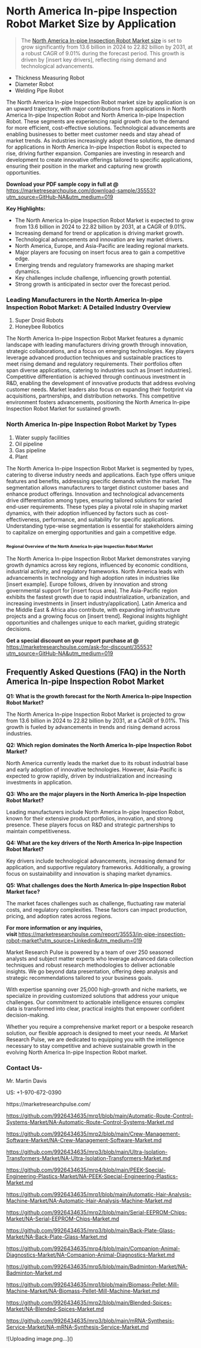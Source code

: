 <h1>North America In-pipe Inspection Robot Market&nbsp;Size by Application</h1><blockquote><p>The <a href="https://marketresearchpulse.com/download-sample/35553?utm_source=GitHub-NA&amp;utm_medium=019">North America In-pipe Inspection Robot Market size</a> is set to grow significantly from 13.6 billion in 2024 to 22.82 billion by 2031, at a robust CAGR of 9.01% during the forecast period. This growth is driven by [insert key drivers], reflecting rising demand and technological advancements.</p></blockquote><ul><li>Thickness Measuring Robot <li> Diameter Robot <li> Welding Pipe Robot</li></ul><p>The North America In-pipe Inspection Robot market size by application is on an upward trajectory, with major contributions from applications in North America In-pipe Inspection Robot and North America In-pipe Inspection Robot. These segments are experiencing rapid growth due to the demand for more efficient, cost-effective solutions. Technological advancements are enabling businesses to better meet customer needs and stay ahead of market trends. As industries increasingly adopt these solutions, the demand for applications in North America In-pipe Inspection Robot is expected to rise, driving further expansion. Companies are investing in research and development to create innovative offerings tailored to specific applications, ensuring their position in the market and capturing new growth opportunities.</p><p><strong>Download your PDF sample copy in full at @ </strong><a href="https://marketresearchpulse.com/download-sample/35553?utm_source=GitHub-NA&amp;utm_medium=019">https://marketresearchpulse.com/download-sample/35553?utm_source=GitHub-NA&amp;utm_medium=019</a></p><p><strong>Key Highlights: </strong></p><ul><li>The North America In-pipe Inspection Robot Market is expected to grow from 13.6 billion in 2024 to 22.82 billion by 2031, at a CAGR of 9.01%.</li><li>Increasing demand for trend or application is driving market growth.</li><li>Technological advancements and innovation are key market drivers.</li><li>North America, Europe, and Asia-Pacific are leading regional markets.</li><li>Major players are focusing on insert focus area to gain a competitive edge.</li><li>Emerging trends and regulatory frameworks are shaping market dynamics.</li><li>Key challenges include challenge, influencing growth potential.</li><li>Strong growth is anticipated in sector over the forecast period.</li></ul><h3>Leading Manufacturers in the North America In-pipe Inspection Robot Market: A Detailed Industry Overview</h3><ol><li>Super Droid Robots</li><li>Honeybee Robotics</li></ol><div class="flex max-w-full flex-col flex-grow"><div class="min-h-8 text-message flex w-full flex-col items-end gap-2 whitespace-normal break-words [.text-message+&amp;]:mt-5" dir="auto" data-message-author-role="assistant" data-message-id="fd8432e4-4910-450d-b182-61b7bfb0a01f" data-message-model-slug="gpt-4o"><div class="flex w-full flex-col gap-1 empty:hidden first:pt-[3px]"><div class="markdown prose w-full break-words dark:prose-invert light"><p>The North America In-pipe Inspection Robot Market features a dynamic landscape with leading manufacturers driving growth through innovation, strategic collaborations, and a focus on emerging technologies. Key players leverage advanced production techniques and sustainable practices to meet rising demand and regulatory requirements. Their portfolios often span diverse applications, catering to industries such as [insert industries]. Competitive differentiation is achieved through continuous investment in R&amp;D, enabling the development of innovative products that address evolving customer needs. Market leaders also focus on expanding their footprint via acquisitions, partnerships, and distribution networks. This competitive environment fosters advancements, positioning the North America In-pipe Inspection Robot Market for sustained growth.</p></div></div></div></div><h3>North America In-pipe Inspection Robot Market by Types</h3><ol><li>Water supply facilities <li> Oil pipeline <li> Gas pipeline <li> Plant</li></ol><div class="flex max-w-full flex-col flex-grow"><div class="min-h-8 text-message flex w-full flex-col items-end gap-2 whitespace-normal break-words [.text-message+&amp;]:mt-5" dir="auto" data-message-author-role="assistant" data-message-id="084470be-0bb7-4664-bddf-5156b4f41249" data-message-model-slug="gpt-4o-mini"><div class="flex w-full flex-col gap-1 empty:hidden first:pt-[3px]"><div class="markdown prose w-full break-words dark:prose-invert light"><p>The North America In-pipe Inspection Robot Market is segmented by types, catering to diverse industry needs and applications. Each type offers unique features and benefits, addressing specific demands within the market. The segmentation allows manufacturers to target distinct customer bases and enhance product offerings. Innovation and technological advancements drive differentiation among types, ensuring tailored solutions for varied end-user requirements. These types play a pivotal role in shaping market dynamics, with their adoption influenced by factors such as cost-effectiveness, performance, and suitability for specific applications. Understanding type-wise segmentation is essential for stakeholders aiming to capitalize on emerging opportunities and gain a competitive edge.</p></div></div></div></div><h3><span style="font-size: 11px;">Regional Overview of the North America In-pipe Inspection Robot Market</span></h3><div class="flex max-w-full flex-col flex-grow"><div class="min-h-8 text-message flex w-full flex-col items-end gap-2 whitespace-normal break-words [.text-message+&amp;]:mt-5" dir="auto" data-message-author-role="assistant" data-message-id="e9038762-ce64-4e30-91c9-9bd413514231" data-message-model-slug="gpt-4o-mini"><div class="flex w-full flex-col gap-1 empty:hidden first:pt-[3px]"><div class="markdown prose w-full break-words dark:prose-invert light"><p>The North America In-pipe Inspection Robot Market demonstrates varying growth dynamics across key regions, influenced by economic conditions, industrial activity, and regulatory frameworks. North America leads with advancements in technology and high adoption rates in industries like [insert example]. Europe follows, driven by innovation and strong governmental support for [insert focus area]. The Asia-Pacific region exhibits the fastest growth due to rapid industrialization, urbanization, and increasing investments in [insert industry/application]. Latin America and the Middle East &amp; Africa also contribute, with expanding infrastructure projects and a growing focus on [insert trend]. Regional insights highlight opportunities and challenges unique to each market, guiding strategic decisions.</p></div></div></div></div><p><strong>Get a special discount on your report purchase at @ </strong><a href="https://marketresearchpulse.com/ask-for-discount/35553?utm_source=GitHub-NA&amp;utm_medium=019">https://marketresearchpulse.com/ask-for-discount/35553?utm_source=GitHub-NA&amp;utm_medium=019</a></p><h2>Frequently Asked Questions (FAQ) in the North America In-pipe Inspection Robot Market</h2><p><strong>Q1: What is the growth forecast for the North America In-pipe Inspection Robot Market?</strong></p><p>The North America In-pipe Inspection Robot Market is projected to grow from 13.6 billion in 2024 to 22.82 billion by 2031, at a CAGR of 9.01%. This growth is fueled by advancements in trends and rising demand across industries.</p><p><strong>Q2: Which region dominates the North America In-pipe Inspection Robot Market?</strong></p><p>North America currently leads the market due to its robust industrial base and early adoption of innovative technologies. However, Asia-Pacific is expected to grow rapidly, driven by industrialization and increasing investments in application.</p><p><strong>Q3: Who are the major players in the North America In-pipe Inspection Robot Market?</strong></p><p>Leading manufacturers include North America In-pipe Inspection Robot, known for their extensive product portfolios, innovation, and strong presence. These players focus on R&amp;D and strategic partnerships to maintain competitiveness.</p><p><strong>Q4: What are the key drivers of the North America In-pipe Inspection Robot Market?</strong></p><p>Key drivers include technological advancements, increasing demand for application, and supportive regulatory frameworks. Additionally, a growing focus on sustainability and innovation is shaping market dynamics.</p><p><strong>Q5: What challenges does the North America In-pipe Inspection Robot Market face?</strong></p><p>The market faces challenges such as challenge, fluctuating raw material costs, and regulatory complexities. These factors can impact production, pricing, and adoption rates across regions.</p><p><strong>For more information or any inquiries, visit&nbsp;</strong><a href="https://marketresearchpulse.com/report/35553/in-pipe-inspection-robot-market?utm_source=Linkedin&utm_medium=019">https://marketresearchpulse.com/report/35553/in-pipe-inspection-robot-market?utm_source=Linkedin&utm_medium=019</a></p><p>Market Research Pulse is powered by a team of over 250 seasoned analysts and subject matter experts who leverage advanced data collection techniques and robust research methodologies to deliver actionable insights. We go beyond data presentation, offering deep analysis and strategic recommendations tailored to your business goals.</p><p>With expertise spanning over 25,000 high-growth and niche markets, we specialize in providing customized solutions that address your unique challenges. Our commitment to actionable intelligence ensures complex data is transformed into clear, practical insights that empower confident decision-making.</p><p>Whether you require a comprehensive market report or a bespoke research solution, our flexible approach is designed to meet your needs. At Market Research Pulse, we are dedicated to equipping you with the intelligence necessary to stay competitive and achieve sustainable growth in the evolving North America In-pipe Inspection Robot market.</p><h3><strong>Contact Us-</strong></h3><p>Mr. Martin Davis</p><p>US: +1-970-672-0390</p><p>https://marketresearchpulse.com/</p><p><a href="https://github.com/9926434635/mrp1/blob/main/Automatic-Route-Control-Systems-Market/NA-Automatic-Route-Control-Systems-Market.md">https://github.com/9926434635/mrp1/blob/main/Automatic-Route-Control-Systems-Market/NA-Automatic-Route-Control-Systems-Market.md</a></p><p><a href="https://github.com/9926434635/mrp2/blob/main/Crew-Management-Software-Market/NA-Crew-Management-Software-Market.md">https://github.com/9926434635/mrp2/blob/main/Crew-Management-Software-Market/NA-Crew-Management-Software-Market.md</a></p><p><a href="https://github.com/9926434635/mrp3/blob/main/Ultra-Isolation-Transformers-Market/NA-Ultra-Isolation-Transformers-Market.md">https://github.com/9926434635/mrp3/blob/main/Ultra-Isolation-Transformers-Market/NA-Ultra-Isolation-Transformers-Market.md</a></p><p><a href="https://github.com/9926434635/mrp4/blob/main/PEEK-Special-Engineering-Plastics-Market/NA-PEEK-Special-Engineering-Plastics-Market.md">https://github.com/9926434635/mrp4/blob/main/PEEK-Special-Engineering-Plastics-Market/NA-PEEK-Special-Engineering-Plastics-Market.md</a></p><p><a href="https://github.com/9926434635/mrp1/blob/main/Automatic-Hair-Analysis-Machine-Market/NA-Automatic-Hair-Analysis-Machine-Market.md">https://github.com/9926434635/mrp1/blob/main/Automatic-Hair-Analysis-Machine-Market/NA-Automatic-Hair-Analysis-Machine-Market.md</a></p><p><a href="https://github.com/9926434635/mrp2/blob/main/Serial-EEPROM-Chips-Market/NA-Serial-EEPROM-Chips-Market.md">https://github.com/9926434635/mrp2/blob/main/Serial-EEPROM-Chips-Market/NA-Serial-EEPROM-Chips-Market.md</a></p><p><a href="https://github.com/9926434635/mrp3/blob/main/Back-Plate-Glass-Market/NA-Back-Plate-Glass-Market.md">https://github.com/9926434635/mrp3/blob/main/Back-Plate-Glass-Market/NA-Back-Plate-Glass-Market.md</a></p><p><a href="https://github.com/9926434635/mrp4/blob/main/Companion-Animal-Diagnostics-Market/NA-Companion-Animal-Diagnostics-Market.md">https://github.com/9926434635/mrp4/blob/main/Companion-Animal-Diagnostics-Market/NA-Companion-Animal-Diagnostics-Market.md</a></p><p><a href="https://github.com/9926434635/mrp5/blob/main/Badminton-Market/NA-Badminton-Market.md">https://github.com/9926434635/mrp5/blob/main/Badminton-Market/NA-Badminton-Market.md</a></p><p><a href="https://github.com/9926434635/mrp1/blob/main/Biomass-Pellet-Mill-Machine-Market/NA-Biomass-Pellet-Mill-Machine-Market.md">https://github.com/9926434635/mrp1/blob/main/Biomass-Pellet-Mill-Machine-Market/NA-Biomass-Pellet-Mill-Machine-Market.md</a></p><p><a href="https://github.com/9926434635/mrp2/blob/main/Blended-Spices-Market/NA-Blended-Spices-Market.md">https://github.com/9926434635/mrp2/blob/main/Blended-Spices-Market/NA-Blended-Spices-Market.md</a></p><p><a href="https://github.com/9926434635/mrp3/blob/main/mRNA-Synthesis-Service-Market/NA-mRNA-Synthesis-Service-Market.md">https://github.com/9926434635/mrp3/blob/main/mRNA-Synthesis-Service-Market/NA-mRNA-Synthesis-Service-Market.md</a></p>
![Uploading image.png…]()
